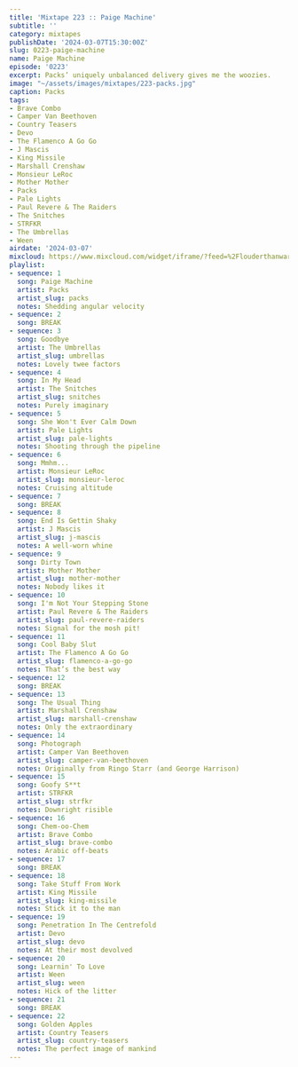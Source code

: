 ```yaml
---
title: 'Mixtape 223 :: Paige Machine'
subtitle: ''
category: mixtapes
publishDate: '2024-03-07T15:30:00Z'
slug: 0223-paige-machine
name: Paige Machine
episode: '0223'
excerpt: Packs’ uniquely unbalanced delivery gives me the woozies.
image: "~/assets/images/mixtapes/223-packs.jpg"
caption: Packs
tags:
- Brave Combo
- Camper Van Beethoven
- Country Teasers
- Devo
- The Flamenco A Go Go
- J Mascis
- King Missile
- Marshall Crenshaw
- Monsieur LeRoc
- Mother Mother
- Packs
- Pale Lights
- Paul Revere & The Raiders
- The Snitches
- STRFKR
- The Umbrellas
- Ween
airdate: '2024-03-07'
mixcloud: https://www.mixcloud.com/widget/iframe/?feed=%2Flouderthanwar%2Fthe-mixtape-223-paige-machine-2024-03-07%2F&hide_artwork=1&hide_cover=1
playlist:
- sequence: 1
  song: Paige Machine
  artist: Packs
  artist_slug: packs
  notes: Shedding angular velocity
- sequence: 2
  song: BREAK
- sequence: 3
  song: Goodbye
  artist: The Umbrellas
  artist_slug: umbrellas
  notes: Lovely twee factors
- sequence: 4
  song: In My Head
  artist: The Snitches
  artist_slug: snitches
  notes: Purely imaginary
- sequence: 5
  song: She Won't Ever Calm Down
  artist: Pale Lights
  artist_slug: pale-lights
  notes: Shooting through the pipeline
- sequence: 6
  song: Mmhm...
  artist: Monsieur LeRoc
  artist_slug: monsieur-leroc
  notes: Cruising altitude
- sequence: 7
  song: BREAK
- sequence: 8
  song: End Is Gettin Shaky
  artist: J Mascis
  artist_slug: j-mascis
  notes: A well-worn whine
- sequence: 9
  song: Dirty Town
  artist: Mother Mother
  artist_slug: mother-mother
  notes: Nobody likes it
- sequence: 10
  song: I'm Not Your Stepping Stone
  artist: Paul Revere & The Raiders
  artist_slug: paul-revere-raiders
  notes: Signal for the mosh pit!
- sequence: 11
  song: Cool Baby Slut
  artist: The Flamenco A Go Go
  artist_slug: flamenco-a-go-go
  notes: That’s the best way
- sequence: 12
  song: BREAK
- sequence: 13
  song: The Usual Thing
  artist: Marshall Crenshaw
  artist_slug: marshall-crenshaw
  notes: Only the extraordinary
- sequence: 14
  song: Photograph
  artist: Camper Van Beethoven
  artist_slug: camper-van-beethoven
  notes: Originally from Ringo Starr (and George Harrison)
- sequence: 15
  song: Goofy S**t
  artist: STRFKR
  artist_slug: strfkr
  notes: Downright risible
- sequence: 16
  song: Chem-oo-Chem
  artist: Brave Combo
  artist_slug: brave-combo
  notes: Arabic off-beats
- sequence: 17
  song: BREAK
- sequence: 18
  song: Take Stuff From Work
  artist: King Missile
  artist_slug: king-missile
  notes: Stick it to the man
- sequence: 19
  song: Penetration In The Centrefold
  artist: Devo
  artist_slug: devo
  notes: At their most devolved
- sequence: 20
  song: Learnin' To Love
  artist: Ween
  artist_slug: ween
  notes: Hick of the litter
- sequence: 21
  song: BREAK
- sequence: 22
  song: Golden Apples
  artist: Country Teasers
  artist_slug: country-teasers
  notes: The perfect image of mankind
---
```


